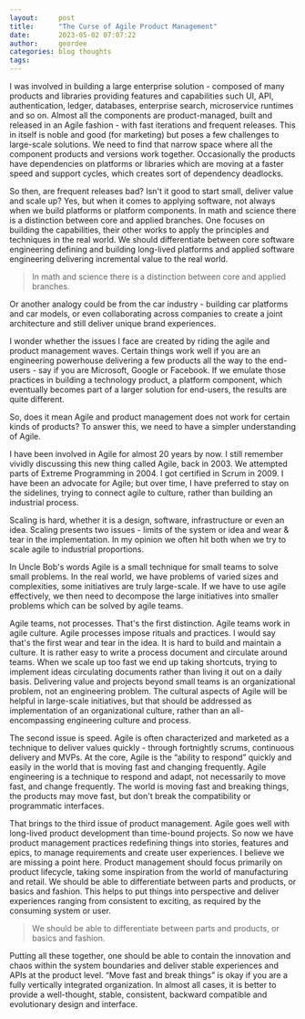 ```yaml
---
layout:     post
title:      "The Curse of Agile Product Management"
date:       2023-05-02 07:07:22
author:     geordee
categories: blog thoughts
tags:
---
```

I was involved in building a large enterprise solution - composed of many products and libraries providing features and capabilities such UI, API, authentication, ledger, databases, enterprise search, microservice runtimes and so on. Almost all the components are product-managed, built and released in an Agile fashion - with fast iterations and frequent releases. This in itself is noble and good (for marketing) but poses a few challenges to large-scale solutions. We need to find that narrow space where all the component products and versions work together. Occasionally the products have dependencies on platforms or libraries which are moving at a faster speed and support cycles, which creates sort of dependency deadlocks.

So then, are frequent releases bad? Isn't it good to start small, deliver value and scale up? Yes, but when it comes to applying software, not always when we build platforms or platform components. In math and science there is a distinction between core and applied branches. One focuses on building the capabilities, their other works to apply the principles and techniques in the real world. We should differentiate between core software engineering defining and building long-lived platforms and applied software engineering delivering incremental value to the real world.

> In math and science there is a distinction between core and applied branches.

Or another analogy could be from the car industry - building car platforms and car models, or even collaborating across companies to create a joint architecture and still deliver unique brand experiences.

I wonder whether the issues I face are created by riding the agile and product management waves. Certain things work well if you are an engineering powerhouse delivering a few products all the way to the end-users - say if you are Microsoft, Google or Facebook. If we emulate those practices in building a technology product, a platform component, which eventually becomes part of a larger solution for end-users, the results are quite different.

So, does it mean Agile and product management does not work for certain kinds of products? To answer this, we need to have a simpler understanding of Agile.

I have been involved in Agile for almost 20 years by now. I still remember vividly discussing this new thing called Agile, back in 2003. We attempted parts of Extreme Programming in 2004. I got certified in Scrum in 2009. I have been an advocate for Agile; but over time, I have preferred to stay on the sidelines, trying to connect agile to culture, rather than building an industrial process.

Scaling is hard, whether it is a design, software, infrastructure or even an idea. Scaling presents two issues - limits of the system or idea and wear & tear in the implementation. In my opinion we often hit both when we try to scale agile to industrial proportions.

In Uncle Bob's words Agile is a small technique for small teams to solve small problems. In the real world, we have problems of varied sizes and complexities, some initiatives are truly large-scale. If we have to use agile effectively, we then need to decompose the large initiatives into smaller problems which can be solved by agile teams.

Agile teams, not processes. That's the first distinction. Agile teams work in agile culture. Agile processes impose rituals and practices. I would say that's the first wear and tear in the idea. It is hard to build and maintain a culture. It is rather easy to write a process document and circulate around teams. When we scale up too fast we end up taking shortcuts, trying to implement ideas circulating documents rather than living it out on a daily basis. Delivering value and projects beyond small teams is an organizational problem, not an engineering problem. The cultural aspects of Agile will be helpful in large-scale initiatives, but that should be addressed as implementation of an organizational culture, rather than an all-encompassing engineering culture and process.

The second issue is speed. Agile is often characterized and marketed as a technique to deliver values quickly - through fortnightly scrums, continuous delivery and MVPs. At the core, Agile is the “ability to respond” quickly and easily in the world that is moving fast and changing frequently. Agile engineering is a technique to respond and adapt, not necessarily to move fast, and change frequently. The world is moving fast and breaking things, the products may move fast, but don't break the compatibility or programmatic interfaces.

That brings to the third issue of product management. Agile goes well with long-lived product development than time-bound projects. So now we have product management practices redefining things into stories, features and epics, to manage requirements and create user experiences. I believe we are missing a point here. Product management should focus primarily on product lifecycle, taking some inspiration from the world of manufacturing and retail. We should be able to differentiate between parts and products, or basics and fashion. This helps to put things into perspective and deliver experiences ranging from consistent to exciting, as required by the consuming system or user.

> We should be able to differentiate between parts and products, or basics and fashion.

Putting all these together, one should be able to contain the innovation and chaos within the system boundaries and deliver stable experiences and APIs at the product level. “Move fast and break things” is okay if you are a fully vertically integrated organization. In almost all cases, it is better to provide a well-thought, stable, consistent, backward compatible and evolutionary design and interface.
